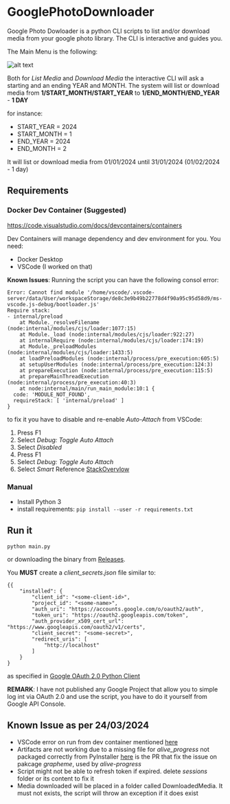 # GooglePhotoDownloader

Google Photo Dowloader is a python CLI scripts to list and/or download media from your google photo library.
The CLI is interactive and guides you.

The Main Menu is the following:

![alt text](image.png)

Both for *List Media* and *Download Media* the interactive CLI will ask a starting and an ending YEAR and MONTH. The system will list or download media from **1/START_MONTH/START_YEAR** to **1/END_MONTH/END_YEAR** - **1 DAY**

for instance:
- START_YEAR = 2024
- START_MONTH = 1
- END_YEAR = 2024
- END_MONTH = 2

It will list or download media from 01/01/2024 until 31/01/2024 (01/02/2024 - 1 day)

## Requirements
### Docker Dev Container (Suggested)
https://code.visualstudio.com/docs/devcontainers/containers

Dev Containers will manage dependency and dev environment for you. You need:
- Docker Desktop
- VSCode (I worked on that)

**Known Issues**:
Running the script you can have the following consol error: 
```
Error: Cannot find module '/home/vscode/.vscode-server/data/User/workspaceStorage/de8c3e9b49b22778d4f90a95c95d58d9/ms-vscode.js-debug/bootloader.js'
Require stack:
- internal/preload
    at Module._resolveFilename (node:internal/modules/cjs/loader:1077:15)
    at Module._load (node:internal/modules/cjs/loader:922:27)
    at internalRequire (node:internal/modules/cjs/loader:174:19)
    at Module._preloadModules (node:internal/modules/cjs/loader:1433:5)
    at loadPreloadModules (node:internal/process/pre_execution:605:5)
    at setupUserModules (node:internal/process/pre_execution:124:3)
    at prepareExecution (node:internal/process/pre_execution:115:5)
    at prepareMainThreadExecution (node:internal/process/pre_execution:40:3)
    at node:internal/main/run_main_module:10:1 {
  code: 'MODULE_NOT_FOUND',
  requireStack: [ 'internal/preload' ]
}
```
to fix it you have to disable and re-enable *Auto-Attach* from VSCode: 
1. Press F1
2. Select *Debug: Toggle Auto Attach*
3. Select *Disabled*
4. Press F1
5. Select *Debug: Toggle Auto Attach*
6. Select *Smart*
Reference [StackOvervlow](https://stackoverflow.com/questions/75708866/vscode-dev-container-fails-to-load-ms-vscode-js-debug-extension-correctly)

### Manual
- Install Python 3
- install requirements: `pip install --user -r requirements.txt`

## Run it
`python main.py`

or downloading the binary from [Releases](https://github.com/PaoloOranges/GooglePhotoDownloader/releases).

You **MUST** create a *client_secrets.json* file similar to:
```
{{
    "installed": {
        "client_id": "<some-client-id>",
        "project_id": "<some-name>",
        "auth_uri": "https://accounts.google.com/o/oauth2/auth",
        "token_uri": "https://oauth2.googleapis.com/token",
        "auth_provider_x509_cert_url": "https://www.googleapis.com/oauth2/v1/certs",
        "client_secret": "<some-secret>",
        "redirect_uris": [
            "http://localhost"
        ]
    }
}
```
as specified in [Google OAuth 2.0 Python Client](https://github.com/googleapis/google-api-python-client/blob/main/docs/oauth.md)

**REMARK**: I have not published any Google Project that allow you to simple log int via OAuth 2.0 and use the script, you have to do it yourself from Google API Console. 

## Known Issue as per 24/03/2024

- VSCode error on run from dev container mentioned [here](https://github.com/PaoloOranges/GooglePhotoDownloader?tab=readme-ov-file#docker-dev-container-suggested)
- Artifacts are not working due to a missing file for *alive_progress* not packaged correctly from PyInstaller [here](https://github.com/alvinlindstam/grapheme/pull/20#pullrequestreview-1956524023) is the PR that fix the issue on pakcage *grapheme*, used by *alive-progress*
- Script might not be able to refresh token if expired. delete *sessions* folder or its content to fix it
- Media downloaded will be placed in a folder called DownloadedMedia. It must not exists, the script will throw an exception if it does exist

